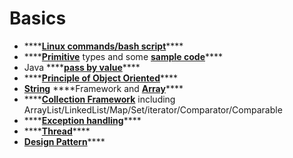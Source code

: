 # Basics

* \*\*\*\*[**Linux commands/bash script**](https://github.com/changhanxie/myclass/blob/master/00/prerequisites.md)\*\*\*\*
* \*\*\*\*[**Primitive**](https://cs.fit.edu/~ryan/java/language/java-data.html) types and some [**sample code**](https://github.com/changhanxie/myclass/blob/master/01/Java01.md)\*\*\*\*
* Java ****[**pass by value**](https://github.com/changhanxie/myclass/blob/master/02/Java02.md)\*\*\*\*
* \*\*\*\*[**Principle of Object Oriented**](https://github.com/changhanxie/myclass/blob/master/02/Java02.md)\*\*\*\*
* [**String**](https://github.com/changhanxie/myclass/blob/master/03/Java03.md) ****Framework and [**Array**](https://github.com/changhanxie/myclass/blob/master/03/Java03.md)\*\*\*\*
* \*\*\*\*[**Collection Framework**](https://github.com/changhanxie/myclass/blob/master/04/Java04.md) including ArrayList/LinkedList/Map/Set/iterator/Comparator/Comparable
* \*\*\*\*[**Exception handling**](https://github.com/changhanxie/myclass/blob/master/06/Java06.md)\*\*\*\*
* \*\*\*\*[**Thread**](https://github.com/changhanxie/myclass/blob/master/07/Java07.md)\*\*\*\*
* [**Design Pattern**](https://github.com/changhanxie/myclass/blob/master/08/Java08.md)\*\*\*\*





